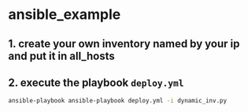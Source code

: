 # ansible_example
## 1. create your own inventory named by your ip and put it in all_hosts
## 2. execute the playbook `deploy.yml`
```bash
ansible-playbook ansible-playbook deploy.yml -i dynamic_inv.py